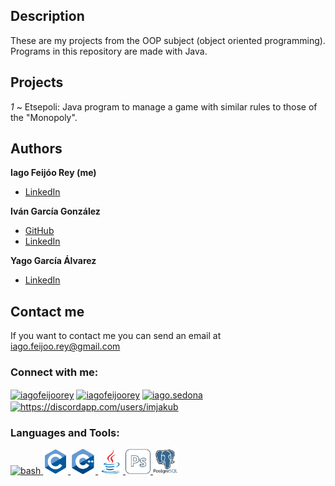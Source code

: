 ## Description

These are my projects from the OOP subject (object oriented programming).   
Programs in this repository are made with Java.

## Projects

*1* ~ Etsepoli: Java program to manage a game with similar rules to those of the "Monopoly".     

## Authors
**Iago Feijóo Rey (me)**  
* [LinkedIn](www.linkedin.com/in/iagofeijoorey)  

**Iván García González**
* [GitHub](https://github.com/Garcigongz)
* [LinkedIn](www.linkedin.com/in/Garcigongz)  

**Yago García Álvarez**

* [LinkedIn](www.linkedin.com/in/iagofeijoorey)

## Contact me
If you want to contact me you can send an email at iago.feijoo.rey@gmail.com

<h3 align="left">Connect with me:</h3>
<p align="left">
<a href="https://twitter.com/iagofeijoorey" target="blank"><img align="center" src="https://raw.githubusercontent.com/rahuldkjain/github-profile-readme-generator/master/src/images/icons/Social/twitter.svg" alt="iagofeijoorey" height="30" width="40" /></a>
<a href="https://linkedin.com/in/iagofeijoorey" target="blank"><img align="center" src="https://raw.githubusercontent.com/rahuldkjain/github-profile-readme-generator/master/src/images/icons/Social/linked-in-alt.svg" alt="iagofeijoorey" height="30" width="40" /></a>
<a href="https://instagram.com/iago.sedona" target="blank"><img align="center" src="https://raw.githubusercontent.com/rahuldkjain/github-profile-readme-generator/master/src/images/icons/Social/instagram.svg" alt="iago.sedona" height="30" width="40" /></a>
<a href="https://discord.gg/https://discordapp.com/users/imjakub" target="blank"><img align="center" src="https://raw.githubusercontent.com/rahuldkjain/github-profile-readme-generator/master/src/images/icons/Social/discord.svg" alt="https://discordapp.com/users/imjakub" height="30" width="40" /></a>
</p>

<h3 align="left">Languages and Tools:</h3>
<p align="left"> <a href="https://www.gnu.org/software/bash/" target="_blank" rel="noreferrer"> <img src="https://www.vectorlogo.zone/logos/gnu_bash/gnu_bash-icon.svg" alt="bash" width="40" height="40"/> </a> <a href="https://www.cprogramming.com/" target="_blank" rel="noreferrer"> <img src="https://raw.githubusercontent.com/devicons/devicon/master/icons/c/c-original.svg" alt="c" width="40" height="40"/> </a> <a href="https://www.w3schools.com/cpp/" target="_blank" rel="noreferrer"> <img src="https://raw.githubusercontent.com/devicons/devicon/master/icons/cplusplus/cplusplus-original.svg" alt="cplusplus" width="40" height="40"/> </a> <a href="https://www.java.com" target="_blank" rel="noreferrer"> <img src="https://raw.githubusercontent.com/devicons/devicon/master/icons/java/java-original.svg" alt="java" width="40" height="40"/> </a> <a href="https://www.photoshop.com/en" target="_blank" rel="noreferrer"> <img src="https://raw.githubusercontent.com/devicons/devicon/master/icons/photoshop/photoshop-line.svg" alt="photoshop" width="40" height="40"/> </a> <a href="https://www.postgresql.org" target="_blank" rel="noreferrer"> <img src="https://raw.githubusercontent.com/devicons/devicon/master/icons/postgresql/postgresql-original-wordmark.svg" alt="postgresql" width="40" height="40"/> </a> </p>
